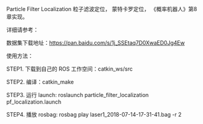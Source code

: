 
Particle Filter Localization 粒子滤波定位， 蒙特卡罗定位， 《概率机器人》第8章实现。

详细请参考：

数据集下载地址：https://pan.baidu.com/s/1j_SSEtaq7D0XwaED0Jg4Ew

使用方法：

STEP1. 下载到自己的 ROS 工作空间：catkin_ws/src

STEP2. 编译：catkin_make

STEP3. 运行 launch: roslaunch particle_filter_localization pf_localization.launch

STEP4. 播放 rosbag: rosbag play laser1_2018-07-14-17-31-41.bag -r 2
